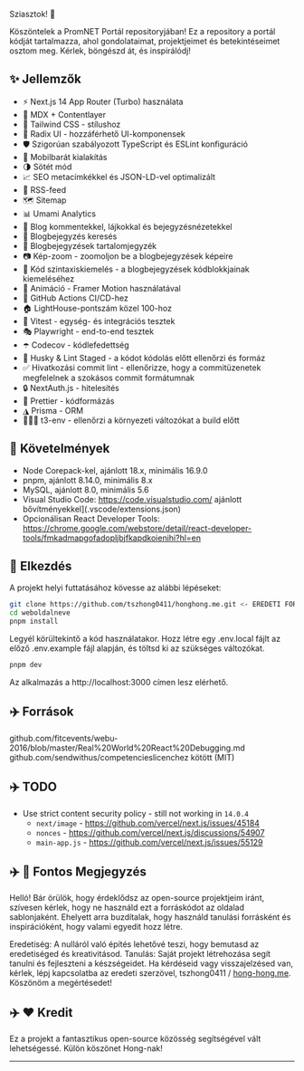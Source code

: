 Sziasztok! 👋

Köszöntelek a PromNET Portál repositoryjában! Ez a repository a portál kódját tartalmazza, ahol gondolataimat, projektjeimet és betekintéseimet osztom meg. Kérlek, böngészd át, és inspirálódj!

## ✨ Jellemzők

- ⚡️ Next.js 14 App Router (Turbo) használata
- 📝 MDX + Contentlayer
- 🎨 Tailwind CSS - stílushoz
- 🌈 Radix UI - hozzáférhető UI-komponensek
- 🛡 Szigorúan szabályozott TypeScript és ESLint konfiguráció
- 📱 Mobilbarát kialakítás
- 🌗 Sötét mód
- 📈 SEO metacímkékkel és JSON-LD-vel optimalizált
- 📰 RSS-feed
- 🗺 Sitemap
- 📊 Umami Analytics
- 📝 Blog kommentekkel, lájkokkal és bejegyzésnézetekkel
- 🔎 Blogbejegyzés keresés
- 📖 Blogbejegyzések tartalomjegyzék
- 📷 Kép-zoom - zoomoljon be a blogbejegyzések képeire
- 📝 Kód szintaxiskiemelés - a blogbejegyzések kódblokkjainak kiemeléséhez
- 🎨 Animáció - Framer Motion használatával
- 🤖 GitHub Actions CI/CD-hez
- 🏠 LightHouse-pontszám közel 100-hoz
- 🧪 Vitest - egység- és integrációs tesztek
- 🎭 Playwright - end-to-end tesztek
- ☂️ Codecov - kódlefedettség
- 🔨 Husky & Lint Staged - a kódot kódolás előtt ellenőrzi és formáz
- ✅ Hivatkozási commit lint - ellenőrizze, hogy a commitüzenetek megfelelnek a szokásos commit formátumnak
- 🔒 NextAuth.js - hitelesítés
- 💄 Prettier - kódformázás
- ◮ Prisma - ORM
- 👷🏻‍♂️ t3-env - ellenőrzi a környezeti változókat a build előtt

## 🔨 Követelmények

- Node Corepack-kel, ajánlott 18.x, minimális 16.9.0
- pnpm, ajánlott 8.14.0, minimális 8.x
- MySQL, ajánlott 8.0, minimális 5.6
- Visual Studio Code: https://code.visualstudio.com/ ajánlott bővítményekkel](.vscode/extensions.json)
- Opcionálisan React Developer Tools: https://chrome.google.com/webstore/detail/react-developer-tools/fmkadmapgofadopljbjfkapdkoienihi?hl=en

## 👋 Elkezdés

A projekt helyi futtatásához kövesse az alábbi lépéseket:

```Bash
git clone https://github.com/tszhong0411/honghong.me.git <- EREDETI FORRÁS!!
cd weboldalneve
pnpm install
```

Legyél körültekintő a kód használatakor.
Hozz létre egy .env.local fájlt az előző .env.example fájl alapján, és töltsd ki az szükséges változókat.

```Bash
pnpm dev
```

Az alkalmazás a http://localhost:3000 címen lesz elérhető.

## ✈️ Források

github.com/fitcevents/webu-2016/blob/master/Real%20World%20React%20Debugging.md
github.com/sendwithus/competencieslicenchez kötött (MIT)

## ✈️ TODO

- Use strict content security policy - still not working in `14.0.4`
  - `next/image` - https://github.com/vercel/next.js/issues/45184
  - `nonces` - https://github.com/vercel/next.js/discussions/54907
  - `main-app.js` - https://github.com/vercel/next.js/issues/55129

## ✈️ 🔔 Fontos Megjegyzés

Helló! Bár örülök, hogy érdeklődsz az open-source projektjeim iránt, szívesen kérlek, hogy ne használd ezt a forráskódot az oldalad sablonjaként. Ehelyett arra buzdítalak, hogy használd tanulási forrásként és inspirációként, hogy valami egyedit hozz létre.

Eredetiség: A nulláról való építés lehetővé teszi, hogy bemutasd az eredetiséged és kreativitásod.
Tanulás: Saját projekt létrehozása segít tanulni és fejleszteni a készségeidet.
Ha kérdéseid vagy visszajelzésed van, kérlek, lépj kapcsolatba az eredeti szerzövel, tszhong0411 / [hong-hong.me](https://hong-hong.me). Köszönöm a megértésedet!

## ✈️ ❤️ Kredit

Ez a projekt a fantasztikus open-source közösség segítségével vált lehetségessé. Külön köszönet Hong-nak!

<hr>
